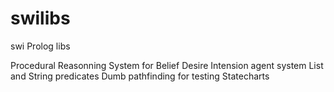 # swilibs
swi Prolog libs

Procedural Reasonning System for Belief Desire Intension agent system
List and String predicates 
Dumb pathfinding for testing
Statecharts
